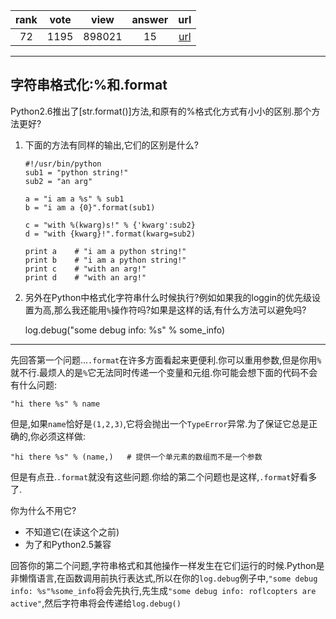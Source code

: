 
| rank | vote | view | answer | url |
|:-:|:-:|:-:|:-:|:-:|
|72|1195|898021|15| [url](http://stackoverflow.com/questions/5082452/python-string-formatting-vs-format) |
***

## 字符串格式化:%和.format

Python2.6推出了[str.format()]方法,和原有的%格式化方式有小小的区别.那个方法更好?

1. 下面的方法有同样的输出,它们的区别是什么?

    ```
    #!/usr/bin/python
    sub1 = "python string!"
    sub2 = "an arg"

    a = "i am a %s" % sub1
    b = "i am a {0}".format(sub1)

    c = "with %(kwarg)s!" % {'kwarg':sub2}
    d = "with {kwarg}!".format(kwarg=sub2)

    print a    # "i am a python string!"
    print b    # "i am a python string!"
    print c    # "with an arg!"
    print d    # "with an arg!"
    ```
2. 另外在Python中格式化字符串什么时候执行?例如如果我的loggin的优先级设置为高,那么我还能用`%`操作符吗?如果是这样的话,有什么方法可以避免吗?

    log.debug("some debug info: %s" % some_info)

***

先回答第一个问题...`.format`在许多方面看起来更便利.你可以重用参数,但是你用`%`就不行.最烦人的是`%`它无法同时传递一个变量和元组.你可能会想下面的代码不会有什么问题:

    "hi there %s" % name

但是,如果`name`恰好是`(1,2,3)`,它将会抛出一个`TypeError`异常.为了保证它总是正确的,你必须这样做:

    "hi there %s" % (name,)   # 提供一个单元素的数组而不是一个参数

但是有点丑.`.format`就没有这些问题.你给的第二个问题也是这样,`.format`好看多了.

你为什么不用它?

* 不知道它(在读这个之前)
* 为了和Python2.5兼容

回答你的第二个问题,字符串格式和其他操作一样发生在它们运行的时候.Python是非懒惰语言,在函数调用前执行表达式,所以在你的`log.debug`例子中,`"some debug info: %s"%some_info`将会先执行,先生成`"some debug info: roflcopters are active"`,然后字符串将会传递给`log.debug()`